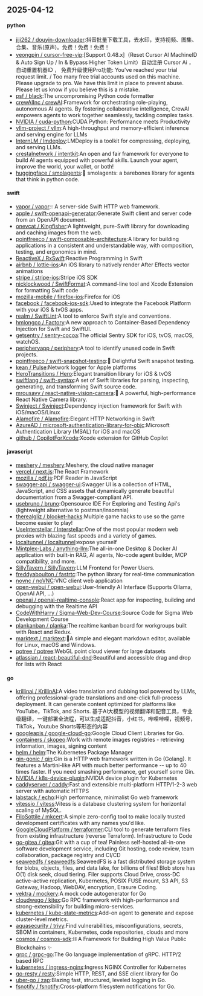 ## 2025-04-12

#### python
* [jiji262 / douyin-downloader](https://github.com/jiji262/douyin-downloader):抖音批量下载工具，去水印，支持视频、图集、合集、音乐(原声)。免费！免费！免费！
* [yeongpin / cursor-free-vip](https://github.com/yeongpin/cursor-free-vip):[Support 0.48.x]（Reset Cursor AI MachineID & Auto Sign Up / In & Bypass Higher Token Limit）自动注册 Cursor Ai ，自动重置机器ID ， 免费升级使用Pro功能: You've reached your trial request limit. / Too many free trial accounts used on this machine. Please upgrade to pro. We have this limit in place to prevent abuse. Please let us know if you believe this is a mistake.
* [psf / black](https://github.com/psf/black):The uncompromising Python code formatter
* [crewAIInc / crewAI](https://github.com/crewAIInc/crewAI):Framework for orchestrating role-playing, autonomous AI agents. By fostering collaborative intelligence, CrewAI empowers agents to work together seamlessly, tackling complex tasks.
* [NVIDIA / cuda-python](https://github.com/NVIDIA/cuda-python):CUDA Python: Performance meets Productivity
* [vllm-project / vllm](https://github.com/vllm-project/vllm):A high-throughput and memory-efficient inference and serving engine for LLMs
* [InternLM / lmdeploy](https://github.com/InternLM/lmdeploy):LMDeploy is a toolkit for compressing, deploying, and serving LLMs.
* [crestalnetwork / intentkit](https://github.com/crestalnetwork/intentkit):An open and fair framework for everyone to build AI agents equipped with powerful skills. Launch your agent, improve the world, your wallet, or both!
* [huggingface / smolagents](https://github.com/huggingface/smolagents):🤗 smolagents: a barebones library for agents that think in python code.

#### swift
* [vapor / vapor](https://github.com/vapor/vapor):💧 A server-side Swift HTTP web framework.
* [apple / swift-openapi-generator](https://github.com/apple/swift-openapi-generator):Generate Swift client and server code from an OpenAPI document.
* [onevcat / Kingfisher](https://github.com/onevcat/Kingfisher):A lightweight, pure-Swift library for downloading and caching images from the web.
* [pointfreeco / swift-composable-architecture](https://github.com/pointfreeco/swift-composable-architecture):A library for building applications in a consistent and understandable way, with composition, testing, and ergonomics in mind.
* [ReactiveX / RxSwift](https://github.com/ReactiveX/RxSwift):Reactive Programming in Swift
* [airbnb / lottie-ios](https://github.com/airbnb/lottie-ios):An iOS library to natively render After Effects vector animations
* [stripe / stripe-ios](https://github.com/stripe/stripe-ios):Stripe iOS SDK
* [nicklockwood / SwiftFormat](https://github.com/nicklockwood/SwiftFormat):A command-line tool and Xcode Extension for formatting Swift code
* [mozilla-mobile / firefox-ios](https://github.com/mozilla-mobile/firefox-ios):Firefox for iOS
* [facebook / facebook-ios-sdk](https://github.com/facebook/facebook-ios-sdk):Used to integrate the Facebook Platform with your iOS & tvOS apps.
* [realm / SwiftLint](https://github.com/realm/SwiftLint):A tool to enforce Swift style and conventions.
* [hmlongco / Factory](https://github.com/hmlongco/Factory):A new approach to Container-Based Dependency Injection for Swift and SwiftUI.
* [getsentry / sentry-cocoa](https://github.com/getsentry/sentry-cocoa):The official Sentry SDK for iOS, tvOS, macOS, watchOS.
* [peripheryapp / periphery](https://github.com/peripheryapp/periphery):A tool to identify unused code in Swift projects.
* [pointfreeco / swift-snapshot-testing](https://github.com/pointfreeco/swift-snapshot-testing):📸 Delightful Swift snapshot testing.
* [kean / Pulse](https://github.com/kean/Pulse):Network logger for Apple platforms
* [HeroTransitions / Hero](https://github.com/HeroTransitions/Hero):Elegant transition library for iOS & tvOS
* [swiftlang / swift-syntax](https://github.com/swiftlang/swift-syntax):A set of Swift libraries for parsing, inspecting, generating, and transforming Swift source code.
* [mrousavy / react-native-vision-camera](https://github.com/mrousavy/react-native-vision-camera):📸 A powerful, high-performance React Native Camera library.
* [Swinject / Swinject](https://github.com/Swinject/Swinject):Dependency injection framework for Swift with iOS/macOS/Linux
* [Alamofire / Alamofire](https://github.com/Alamofire/Alamofire):Elegant HTTP Networking in Swift
* [AzureAD / microsoft-authentication-library-for-objc](https://github.com/AzureAD/microsoft-authentication-library-for-objc):Microsoft Authentication Library (MSAL) for iOS and macOS
* [github / CopilotForXcode](https://github.com/github/CopilotForXcode):Xcode extension for GitHub Copilot

#### javascript
* [meshery / meshery](https://github.com/meshery/meshery):Meshery, the cloud native manager
* [vercel / next.js](https://github.com/vercel/next.js):The React Framework
* [mozilla / pdf.js](https://github.com/mozilla/pdf.js):PDF Reader in JavaScript
* [swagger-api / swagger-ui](https://github.com/swagger-api/swagger-ui):Swagger UI is a collection of HTML, JavaScript, and CSS assets that dynamically generate beautiful documentation from a Swagger-compliant API.
* [usebruno / bruno](https://github.com/usebruno/bruno):Opensource IDE For Exploring and Testing Api's (lightweight alternative to postman/insomnia)
* [therealgliz / blooket-hacks](https://github.com/therealgliz/blooket-hacks):Multiple game hacks to use so the game become easier to play!
* [UseInterstellar / Interstellar](https://github.com/UseInterstellar/Interstellar):One of the most popular modern web proxies with blazing fast speeds and a variety of games.
* [localtunnel / localtunnel](https://github.com/localtunnel/localtunnel):expose yourself
* [Mintplex-Labs / anything-llm](https://github.com/Mintplex-Labs/anything-llm):The all-in-one Desktop & Docker AI application with built-in RAG, AI agents, No-code agent builder, MCP compatibility, and more.
* [SillyTavern / SillyTavern](https://github.com/SillyTavern/SillyTavern):LLM Frontend for Power Users.
* [freddyaboulton / fastrtc](https://github.com/freddyaboulton/fastrtc):The python library for real-time communication
* [novnc / noVNC](https://github.com/novnc/noVNC):VNC client web application
* [open-webui / open-webui](https://github.com/open-webui/open-webui):User-friendly AI Interface (Supports Ollama, OpenAI API, ...)
* [openai / openai-realtime-console](https://github.com/openai/openai-realtime-console):React app for inspecting, building and debugging with the Realtime API
* [CodeWithHarry / Sigma-Web-Dev-Course](https://github.com/CodeWithHarry/Sigma-Web-Dev-Course):Source Code for Sigma Web Development Course
* [plankanban / planka](https://github.com/plankanban/planka):The realtime kanban board for workgroups built with React and Redux.
* [marktext / marktext](https://github.com/marktext/marktext):📝A simple and elegant markdown editor, available for Linux, macOS and Windows.
* [potree / potree](https://github.com/potree/potree):WebGL point cloud viewer for large datasets
* [atlassian / react-beautiful-dnd](https://github.com/atlassian/react-beautiful-dnd):Beautiful and accessible drag and drop for lists with React

#### go
* [krillinai / KrillinAI](https://github.com/krillinai/KrillinAI):A video translation and dubbing tool powered by LLMs, offering professional-grade translations and one-click full-process deployment. It can generate content optimized for platforms like YouTube，TikTok, and Shorts. 基于AI大模型的视频翻译和配音工具，专业级翻译，一键部署全流程，可以生成适配抖音，小红书，哔哩哔哩，视频号，TikTok，Youtube Shorts等形态的内容
* [googleapis / google-cloud-go](https://github.com/googleapis/google-cloud-go):Google Cloud Client Libraries for Go.
* [containers / skopeo](https://github.com/containers/skopeo):Work with remote images registries - retrieving information, images, signing content
* [helm / helm](https://github.com/helm/helm):The Kubernetes Package Manager
* [gin-gonic / gin](https://github.com/gin-gonic/gin):Gin is a HTTP web framework written in Go (Golang). It features a Martini-like API with much better performance -- up to 40 times faster. If you need smashing performance, get yourself some Gin.
* [NVIDIA / k8s-device-plugin](https://github.com/NVIDIA/k8s-device-plugin):NVIDIA device plugin for Kubernetes
* [caddyserver / caddy](https://github.com/caddyserver/caddy):Fast and extensible multi-platform HTTP/1-2-3 web server with automatic HTTPS
* [labstack / echo](https://github.com/labstack/echo):High performance, minimalist Go web framework
* [vitessio / vitess](https://github.com/vitessio/vitess):Vitess is a database clustering system for horizontal scaling of MySQL.
* [FiloSottile / mkcert](https://github.com/FiloSottile/mkcert):A simple zero-config tool to make locally trusted development certificates with any names you'd like.
* [GoogleCloudPlatform / terraformer](https://github.com/GoogleCloudPlatform/terraformer):CLI tool to generate terraform files from existing infrastructure (reverse Terraform). Infrastructure to Code
* [go-gitea / gitea](https://github.com/go-gitea/gitea):Git with a cup of tea! Painless self-hosted all-in-one software development service, including Git hosting, code review, team collaboration, package registry and CI/CD
* [seaweedfs / seaweedfs](https://github.com/seaweedfs/seaweedfs):SeaweedFS is a fast distributed storage system for blobs, objects, files, and data lake, for billions of files! Blob store has O(1) disk seek, cloud tiering. Filer supports Cloud Drive, cross-DC active-active replication, Kubernetes, POSIX FUSE mount, S3 API, S3 Gateway, Hadoop, WebDAV, encryption, Erasure Coding.
* [vektra / mockery](https://github.com/vektra/mockery):A mock code autogenerator for Go
* [cloudwego / kitex](https://github.com/cloudwego/kitex):Go RPC framework with high-performance and strong-extensibility for building micro-services.
* [kubernetes / kube-state-metrics](https://github.com/kubernetes/kube-state-metrics):Add-on agent to generate and expose cluster-level metrics.
* [aquasecurity / trivy](https://github.com/aquasecurity/trivy):Find vulnerabilities, misconfigurations, secrets, SBOM in containers, Kubernetes, code repositories, clouds and more
* [cosmos / cosmos-sdk](https://github.com/cosmos/cosmos-sdk):⛓️ A Framework for Building High Value Public Blockchains ✨
* [grpc / grpc-go](https://github.com/grpc/grpc-go):The Go language implementation of gRPC. HTTP/2 based RPC
* [kubernetes / ingress-nginx](https://github.com/kubernetes/ingress-nginx):Ingress NGINX Controller for Kubernetes
* [go-resty / resty](https://github.com/go-resty/resty):Simple HTTP, REST, and SSE client library for Go
* [uber-go / zap](https://github.com/uber-go/zap):Blazing fast, structured, leveled logging in Go.
* [fsnotify / fsnotify](https://github.com/fsnotify/fsnotify):Cross-platform filesystem notifications for Go.
